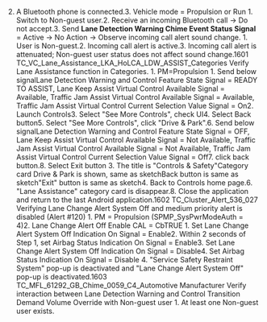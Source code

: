 2. A Bluetooth phone is connected.3. Vehicle mode = Propulsion or Run 1. Switch to Non-guest user.2. Receive an incoming Bluetooth call → Do not accept.3. Send **Lane Detection Warning Chime Event Status Signal** = Active → No Action → Observe incoming call alert sound change. 1. User is Non-guest.2. Incoming call alert is active.3. Incoming call alert is attenuated; Non-guest user status does not affect sound change.1601 TC_VC_Lane_Assistance_LKA_HoLCA_LDW_ASSIST_Categories Verify Lane Assistance function in Categories. 1. PM=Propulsion 1. Send below signalLane Detection Warning and Control Feature State Signal = READY TO ASSIST, Lane Keep Assist Virtual Control Available Signal = Available, Traffic Jam Assist Virtual Control Available Signal = Available, Traffic Jam Assist Virtual Control Current Selection Value Signal = On2. Launch Controls3. Select "See More Controls", check UI4. Select Back button5. Select "See More Controls", click "Drive & Park".6. Send below signalLane Detection Warning and Control Feature State Signal = OFF, Lane Keep Assist Virtual Control Available Signal = Not Available, Traffic Jam Assist Virtual Control Available Signal = Not Available, Traffic Jam Assist Virtual Control Current Selection Value Signal = Off7. click back button.8. Select Exit button 3. The title is "Controls & Safety"Category card Drive & Park is shown, same as sketchBack button is same as sketch"Exit" button is same as sketch4. Back to Controls home page.6. "Lane Assistance" category card is disappear.8. Close the application and return to the last Android application.1602 TC_Cluster_Alert_536_027 Verifying Lane Change Alert System Off and medium priority alert is disabled (Alert #120) 1. PM = Propulsion (SPMP_SysPwrModeAuth = 4)2. Lane Change Alert Off Enable CAL = CbTRUE 1. Set Lane Change Alert System Off Indication On Signal = Enable2. Within 2 seconds of Step 1, set Airbag Status Indication On Signal = Enable3. Set Lane Change Alert System Off Indication On Signal = Disable4. Set Airbag Status Indication On Signal = Disable 4. "Service Safety Restraint System" pop-up is deactivated and "Lane Change Alert System Off" pop-up is deactivated.1603 TC_MFL_61292_GB_Chime_0059_C4_Automotive Manufacturer Verify interaction between Lane Detection Warning and Control Transition Demand Volume Override with Non-guest user 1. At least one Non-guest user exists.